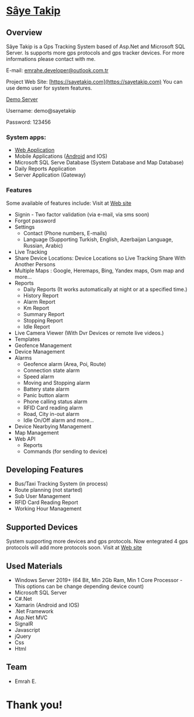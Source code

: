 # [Sâye Takip](https://www.sayetakip.com/)
## Overview
Sâye Takip is a Gps Tracking System based of Asp.Net and Microsoft SQL Server. Is supports more gps protocols and gps tracker devices.
For more informations please contact with me.

E-mail: emrahe.developer@outlook.com.tr

Project Web Site: [https://sayetakip.com](https://sayetakip.com)
You can use demo user for system features.

[Demo Server](https://izle.sayetakip.com)

Username: demo@sayetakip

Password: 123456

### System apps:
* [Web Application](https://izle.sayetakip.com)
* Mobile Applications ([Android](https://play.google.com/store/apps/details?id=com.sayetakip.izle.mobileapp) and IOS)
* Microsoft SQL Serve Database (System Database and Map Database)
* Daily Reports Application
* Server Application (Gateway)

### Features
Some available of features include:
Visit at [Web site](https://www.sayetakip.com/Ozellikler)
* Signin - Two factor validation (via e-mail, via sms soon)
* Forgot password
* Settings
  * Contact (Phone numbers, E-mails)
  * Language (Supporting Turkish, English, Azerbaijan Language, Russian, Arabic)
* Live Tracking
* Share Device Locations: Device Locations so Live Tracking Share With Another Persons 
* Multiple Maps : Google, Heremaps, Bing, Yandex maps, Osm map and more...
* Reports
  * Daily Reports (It works automatically at night or at a specified time.)
  * History Report
  * Alarm Report
  * Km Report
  * Summary Report
  * Stopping Report
  * Idle Report
* Live Camera Viewer (With Dvr Devices or remote live videos.)
* Templates
* Geofence Management
* Device Management
* Alarms
  * Geofence alarm (Area, Poi, Route)
  * Connection state alarm
  * Speed alarm
  * Moving and Stopping alarm
  * Battery state alarm
  * Panic button alarm
  * Phone calling status alarm
  * RFID Card reading alarm
  * Road, City in-out alarm
  * Idle On/Off alarm and more...
* Device Nearbying Management
* Map Management
* Web API
  * Reports
  * Commands (for sending to device)

## Developing Features
* Bus/Taxi Tracking System (in process)
* Route planning (not started)
* Sub User Management
* RFID Card Reading Report
* Working Hour Management

## Supported Devices
System supporting more devices and gps protocols. Now entegrated 4 gps protocols will add more protocols soon.
Visit at [Web site](https://www.sayetakip.com/DesteklenenCihazlar)

## Used Materials
* Windows Server 2019+ (64 Bit, Min 2Gb Ram, Min 1 Core Processor - This options can be change depending device count)
* Microsoft SQL Server
* C#.Net
* Xamarin (Android and IOS)
* .Net Framework
* Asp.Net MVC
* SignalR
* Javascript
* jQuery
* Css
* Html

## Team
  * Emrah E.
  
# Thank you!
